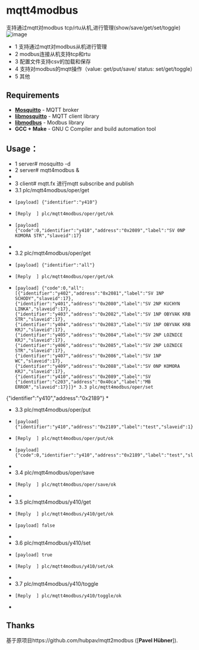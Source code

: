 # mqtt4modbus
支持通过mqtt对modbus tcp/rtu从机,进行管理(show/save/get/set/toggle)
 ![image](https://github.com/nskygit/mqtt4modbus/raw/master/mqtt4modbus.png)
* 1 支持通过mqtt对modbus从机进行管理
* 2 modbus连接从机支持tcp和rtu
* 3 配置文件支持csv的加载和保存
* 4 支持对modbus的mqtt操作（value: get/put/save/   status: set/get/toggle）
* 5 其他

## Requirements
* [**Mosquitto**](https://mosquitto.org/) - MQTT broker
* [**libmosquitto**](https://mosquitto.org/man/libmosquitto-3.html) - MQTT client library
* [**libmodbus**](http://libmodbus.org/) - Modbus library
* **GCC + Make** - GNU C Compiler and build automation tool

## Usage：
* 1 server# mosquitto -d
* 2 server# mqtt4modbus &
*
* 3 client# mqtt.fx 进行mqtt subscribe and publish
* 3.1 plc/mqtt4modbus/oper/get
*     [payload] {"identifier":"y410"}
*     [Reply  ] plc/mqtt4modbus/oper/get/ok
*     [payload] {"code":0,"identifier":"y410","address":"0x2089","label":"SV 0NP KOMORA STR","slaveid":17}
*
* 3.2 plc/mqtt4modbus/oper/get
*     [payload] {"identifier":"all"}
*     [Reply  ] plc/mqtt4modbus/oper/get/ok
*     [payload] {"code":0,"all":[{"identifier":"y402","address":"0x2081","label":"SV 1NP SCHODY","slaveid":17},{"identifier":"y401","address":"0x2080","label":"SV 2NP KUCHYN LINKA","slaveid":17},{"identifier":"y403","address":"0x2082","label":"SV 1NP OBYVAK KRB STR","slaveid":17},{"identifier":"y404","address":"0x2083","label":"SV 1NP OBYVAK KRB KRJ","slaveid":17},{"identifier":"y405","address":"0x2084","label":"SV 2NP LOZNICE KRJ","slaveid":17},{"identifier":"y406","address":"0x2085","label":"SV 2NP LOZNICE STR","slaveid":17},{"identifier":"y407","address":"0x2086","label":"SV 1NP WC","slaveid":17},{"identifier":"y409","address":"0x2088","label":"SV 0NP KOMORA KRJ","slaveid":17},{"identifier":"y410","address":"0x2089","label":"SV {"identifier":"c203","address":"0x40ca","label":"MB ERROR","slaveid":17}]}* 3.3 plc/mqtt4modbus/oper/set
{"identifier":"y410","address":"0x2189"}
*
* 3.3 plc/mqtt4modbus/oper/put
*     [payload] {"identifier":"y410","address":"0x2189","label":"test","slaveid":1}
*     [Reply  ] plc/mqtt4modbus/oper/put/ok
*     [payload] {"code":0,"identifier":"y410","address":"0x2189","label":"test","slaveid":1}
*
* 3.4 plc/mqtt4modbus/oper/save
*     [Reply  ] plc/mqtt4modbus/oper/save/ok
*
* 3.5 plc/mqtt4modbus/y410/get
*     [Reply  ] plc/mqtt4modbus/y410/get/ok
*     [payload] false
*
* 3.6 plc/mqtt4modbus/y410/set
*     [payload] true
*     [Reply  ] plc/mqtt4modbus/y410/set/ok
*
* 3.7 plc/mqtt4modbus/y410/toggle
*     [Reply  ] plc/mqtt4modbus/y410/toggle/ok
*
## Thanks
基于原项目https://github.com/hubpav/mqtt2modbus ([**Pavel Hübner**]).
